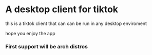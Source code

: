 # A desktop client for tiktok

this is a tiktok client that can can be run in any desktop enviroment

hope you enjoy the app

### First support will be arch distros
